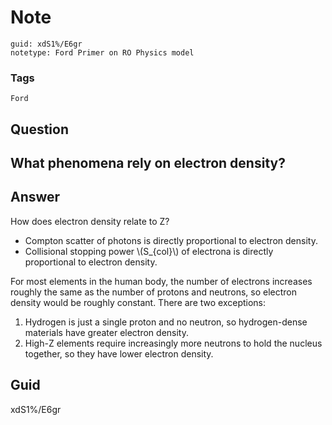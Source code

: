 # Note
```
guid: xdS1%/E6gr
notetype: Ford Primer on RO Physics model
```

### Tags
```
Ford
```

## Question
<h2>What phenomena rely on electron density?</h2>

## Answer
<section>
<p>How does electron density relate to Z?</p>
<ul>
<li>Compton scatter of photons is directly proportional to electron density.</li>
<li>Collisional stopping power \(S_{col}\) of electrona is directly proportional to electron density.</li>
</ul>
<p>For most elements in the human body, the number of electrons increases roughly the same as the number of protons and neutrons, so electron density would be roughly constant. There are two exceptions:</p>
<ol>
<li>Hydrogen is just a single proton and no neutron, so hydrogen-dense materials have greater electron density.</li>
<li>High-Z elements require increasingly more neutrons to hold the nucleus together, so they have lower electron density.</li>
</ol>

</section>

## Guid
xdS1%/E6gr
